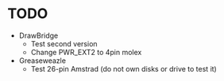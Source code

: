 # TODO
- DrawBridge
  - Test second version
  - Change PWR_EXT2 to 4pin molex
- Greaseweazle
  - Test 26-pin Amstrad (do not own disks or drive to test it)
